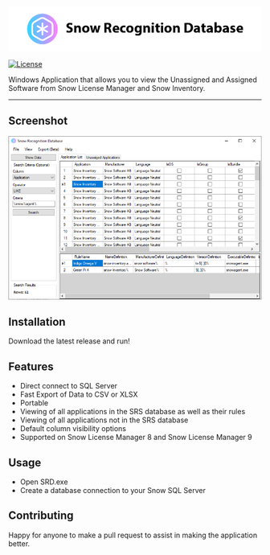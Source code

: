 <a href="http://github.com/goosetuv/snow-recognition-database"><img src="/images/srd-logo.png" title="Snow Recognition Database" alt="SRD Logo"></a>

[![License](http://img.shields.io/:license-mit-blue.svg?style=flat-square)](http://badges.mit-license.org)

Windows Application that allows you to view the Unassigned and Assigned Software from Snow License Manager and Snow Inventory.

---

## Screenshot
<a href="http://github.com/goosetuv/snow-recognition-database"><img src="/images/screenshot-2.0.PNG" title="Snow Recognition Database 2.0" alt="SRD Screenshot 2.0"></a>

## Installation

Download the latest release and run!

## Features

- Direct connect to SQL Server
- Fast Export of Data to CSV or XLSX
- Portable
- Viewing of all applications in the SRS database as well as their rules
- Viewing of all applications not in the SRS database
- Default column visibility options
- Supported on Snow License Manager 8 and Snow License Manager 9


## Usage

- Open SRD.exe
- Create a database connection to your Snow SQL Server

## Contributing
Happy for anyone to make a pull request to assist in making the application better.
